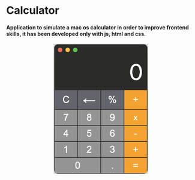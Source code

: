# Calculator

#### Application to simulate a mac os calculator in order to improve frontend skills, it has been developed only with js, html and css.

<div align="center">
<img width=50% src="img/calcu.png">
</div>
